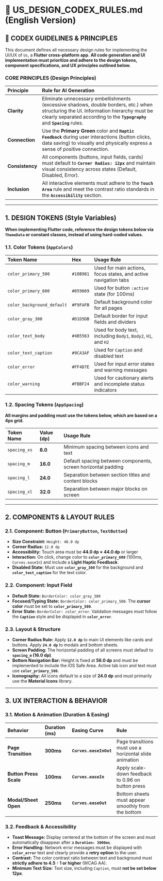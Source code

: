 # 📘 US_DESIGN_CODEX_RULES.md (English Version)

## 🚨 CODEX GUIDELINES & PRINCIPLES

This document defines all necessary design rules for implementing the UI/UX of `Us`, a **Flutter cross-platform app**. **All code generation and UI implementation must prioritize and adhere to the design tokens, component specifications, and UX principles outlined below.**

### CORE PRINCIPLES (Design Principles)

| Principle       | Rule for AI Generation                                                                                                                                                                                             |
| :-------------- | :----------------------------------------------------------------------------------------------------------------------------------------------------------------------------------------------------------------- |
| **Clarity**     | Eliminate unnecessary embellishments (excessive shadows, double borders, etc.) when structuring the UI. Information hierarchy must be clearly separated according to the **`Typography`** and **`Spacing`** rules. |
| **Connection**  | Use the **Primary Green** color and **`Haptic Feedback`** during user interactions (button clicks, data saving) to visually and physically express a sense of positive connection.                                 |
| **Consistency** | All components (buttons, input fields, cards) must default to **`Corner Radius: 12px`** and maintain visual consistency across states (Default, Disabled, Error).                                                  |
| **Inclusion**   | All interactive elements must adhere to the **`Touch Area`** rule and meet the contrast ratio standards in the **`Accessibility`** section.                                                                        |

---

## 1. DESIGN TOKENS (Style Variables)

**When implementing Flutter code, reference the design tokens below via `ThemeData` or constant classes, instead of using hard-coded values.**

### 1.1. Color Tokens (`AppColors`)

| Token Name                 | Hex       | Usage Rule                                                      |
| :------------------------- | :-------- | :-------------------------------------------------------------- |
| `color_primary_500`        | `#10B981` | Used for main actions, focus states, and active navigation tabs |
| `color_primary_600`        | `#059669` | Used for button `:active` state (for $100\text{ms}$)            |
| `color_background_default` | `#F9FAFB` | Default background color for all pages                          |
| `color_gray_300`           | `#D1D5DB` | Default border for input fields and dividers                    |
| `color_text_body`          | `#4B5563` | Used for body text, including `Body1`, `Body2`, `H1`, and `H2`  |
| `color_text_caption`       | `#9CA3AF` | Used for `Caption` and disabled text                            |
| `color_error`              | `#FF4D7E` | Used for input error states and warning messages                |
| `color_warning`            | `#FBBF24` | Used for cautionary alerts and incomplete status indicators     |

### 1.2. Spacing Tokens (`AppSpacing`)

**All margins and padding must use the tokens below, which are based on a 4px grid.**

| Token Name   | Value (dp) | Usage Rule                                                    |
| :----------- | :--------- | :------------------------------------------------------------ |
| `spacing_xs` | **8.0**    | Minimum spacing between icons and text                        |
| `spacing_m`  | **16.0**   | Default spacing between components, screen horizontal padding |
| `spacing_l`  | **24.0**   | Separation between section titles and content blocks          |
| `spacing_xl` | **32.0**   | Separation between major blocks on screen                     |

---

## 2. COMPONENTS & LAYOUT RULES

### 2.1. Component: Button (`PrimaryButton`, `TextButton`)

- **Size Constraint:** `Height: 48.0 dp`
- **Corner Radius:** `12.0 dp`
- **Accessibility:** Touch area must be **$44.0\text{ dp} \times 44.0\text{ dp}$** or larger
- **Interaction:** On click, change color to **`color_primary_600`** ($\text{100ms}$, `Curves.easeIn`) and include a **Light Haptic Feedback**.
- **Disabled State:** Must use **`color_gray_300`** for the background and **`color_text_caption`** for the text color.

### 2.2. Component: Input Field

- **Default State:** `BorderColor: color_gray_300`
- **Focused/Typing State:** `BorderColor: color_primary_500`. The **cursor color** must be set to **`color_primary_500`**.
- **Error State:** `BorderColor: color_error`. Validation messages must follow the **`Caption`** style and be displayed in **`color_error`**.

### 2.3. Layout & Structure

- **Corner Radius Rule:** Apply **`12.0 dp`** to main UI elements like cards and buttons. Apply **`24.0 dp`** to modals and bottom sheets.
- **Screen Padding:** The horizontal padding of all screens must default to **`spacing_m` (16.0 dp)**.
- **Bottom Navigation Bar:** Height is fixed at **$56.0\text{ dp}$** and must be implemented to include the iOS Safe Area. Active tab icon and text must use **`color_primary_500`**.
- **Iconography:** All icons default to a size of **$24.0\text{ dp}$** and must primarily use the **Material Icons** library.

---

## 3. UX INTERACTION & BEHAVIOR

### 3.1. Motion & Animation (Duration & Easing)

| Behavior               | Duration (ms)      | Easing Curve           | Rule                                                   |
| :--------------------- | :----------------- | :--------------------- | :----------------------------------------------------- |
| **Page Transition**    | **$300\text{ms}$** | **`Curves.easeInOut`** | Page transitions must use a horizontal slide animation |
| **Button Press Scale** | **$100\text{ms}$** | **`Curves.easeIn`**    | Apply scale-down feedback to $0.96$ on button press    |
| **Modal/Sheet Open**   | **$250\text{ms}$** | **`Curves.easeOut`**   | Bottom sheets must appear smoothly from the bottom     |

### 3.2. Feedback & Accessibility

- **Toast Message:** Display centered at the bottom of the screen and must automatically disappear after a **`Duration: 3000ms`**.
- **Error Handling:** Network error messages must be displayed with **`color_error`** text and clearly provide a **retry option** to the user.
- **Contrast:** The color contrast ratio between text and background must **strictly adhere to $4.5:1$ or higher** (WCAG AA).
- **Minimum Text Size:** Text size, including `Caption`, must **not be set below $12\text{px}$**.
